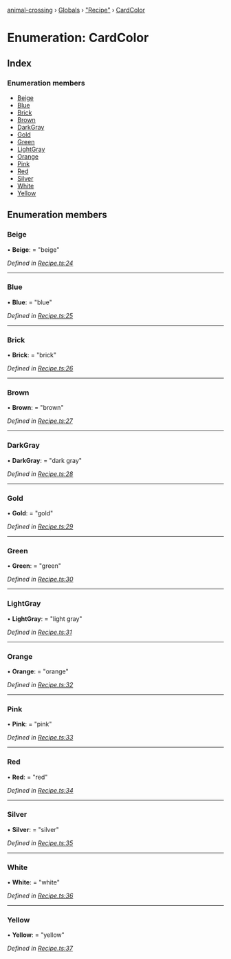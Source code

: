 [animal-crossing](../README.md) › [Globals](../globals.md) › ["Recipe"](../modules/_recipe_.md) › [CardColor](_recipe_.cardcolor.md)

# Enumeration: CardColor

## Index

### Enumeration members

* [Beige](_recipe_.cardcolor.md#beige)
* [Blue](_recipe_.cardcolor.md#blue)
* [Brick](_recipe_.cardcolor.md#brick)
* [Brown](_recipe_.cardcolor.md#brown)
* [DarkGray](_recipe_.cardcolor.md#darkgray)
* [Gold](_recipe_.cardcolor.md#gold)
* [Green](_recipe_.cardcolor.md#green)
* [LightGray](_recipe_.cardcolor.md#lightgray)
* [Orange](_recipe_.cardcolor.md#orange)
* [Pink](_recipe_.cardcolor.md#pink)
* [Red](_recipe_.cardcolor.md#red)
* [Silver](_recipe_.cardcolor.md#silver)
* [White](_recipe_.cardcolor.md#white)
* [Yellow](_recipe_.cardcolor.md#yellow)

## Enumeration members

###  Beige

• **Beige**: = "beige"

*Defined in [Recipe.ts:24](https://github.com/Norviah/animal-crossing/blob/b7769d3/module/types/Recipe.ts#L24)*

___

###  Blue

• **Blue**: = "blue"

*Defined in [Recipe.ts:25](https://github.com/Norviah/animal-crossing/blob/b7769d3/module/types/Recipe.ts#L25)*

___

###  Brick

• **Brick**: = "brick"

*Defined in [Recipe.ts:26](https://github.com/Norviah/animal-crossing/blob/b7769d3/module/types/Recipe.ts#L26)*

___

###  Brown

• **Brown**: = "brown"

*Defined in [Recipe.ts:27](https://github.com/Norviah/animal-crossing/blob/b7769d3/module/types/Recipe.ts#L27)*

___

###  DarkGray

• **DarkGray**: = "dark gray"

*Defined in [Recipe.ts:28](https://github.com/Norviah/animal-crossing/blob/b7769d3/module/types/Recipe.ts#L28)*

___

###  Gold

• **Gold**: = "gold"

*Defined in [Recipe.ts:29](https://github.com/Norviah/animal-crossing/blob/b7769d3/module/types/Recipe.ts#L29)*

___

###  Green

• **Green**: = "green"

*Defined in [Recipe.ts:30](https://github.com/Norviah/animal-crossing/blob/b7769d3/module/types/Recipe.ts#L30)*

___

###  LightGray

• **LightGray**: = "light gray"

*Defined in [Recipe.ts:31](https://github.com/Norviah/animal-crossing/blob/b7769d3/module/types/Recipe.ts#L31)*

___

###  Orange

• **Orange**: = "orange"

*Defined in [Recipe.ts:32](https://github.com/Norviah/animal-crossing/blob/b7769d3/module/types/Recipe.ts#L32)*

___

###  Pink

• **Pink**: = "pink"

*Defined in [Recipe.ts:33](https://github.com/Norviah/animal-crossing/blob/b7769d3/module/types/Recipe.ts#L33)*

___

###  Red

• **Red**: = "red"

*Defined in [Recipe.ts:34](https://github.com/Norviah/animal-crossing/blob/b7769d3/module/types/Recipe.ts#L34)*

___

###  Silver

• **Silver**: = "silver"

*Defined in [Recipe.ts:35](https://github.com/Norviah/animal-crossing/blob/b7769d3/module/types/Recipe.ts#L35)*

___

###  White

• **White**: = "white"

*Defined in [Recipe.ts:36](https://github.com/Norviah/animal-crossing/blob/b7769d3/module/types/Recipe.ts#L36)*

___

###  Yellow

• **Yellow**: = "yellow"

*Defined in [Recipe.ts:37](https://github.com/Norviah/animal-crossing/blob/b7769d3/module/types/Recipe.ts#L37)*
